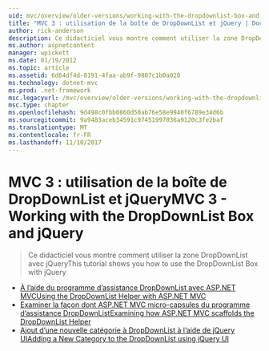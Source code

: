 ```yaml
---
uid: mvc/overview/older-versions/working-with-the-dropdownlist-box-and-jquery/index
title: "MVC 3 : utilisation de la boîte de DropDownList et jQuery | Documents Microsoft"
author: rick-anderson
description: Ce didacticiel vous montre comment utiliser la zone DropDownList avec jQuery
ms.author: aspnetcontent
manager: wpickett
ms.date: 01/19/2012
ms.topic: article
ms.assetid: 6d64df4d-8191-4faa-ab9f-9807c1b0a020
ms.technology: dotnet-mvc
ms.prod: .net-framework
msc.legacyurl: /mvc/overview/older-versions/working-with-the-dropdownlist-box-and-jquery
msc.type: chapter
ms.openlocfilehash: 9d498c0fbb0860d50ab76e58e9940f6789e34d6b
ms.sourcegitcommit: 9a9483aceb34591c97451997036a9120c3fe2baf
ms.translationtype: MT
ms.contentlocale: fr-FR
ms.lasthandoff: 11/10/2017
---
```

<a name="mvc-3---working-with-the-dropdownlist-box-and-jquery"></a><span data-ttu-id="d5ba8-103">MVC 3 : utilisation de la boîte de DropDownList et jQuery</span><span class="sxs-lookup"><span data-stu-id="d5ba8-103">MVC 3 - Working with the DropDownList Box and jQuery</span></span>
====================
> <span data-ttu-id="d5ba8-104">Ce didacticiel vous montre comment utiliser la zone DropDownList avec jQuery</span><span class="sxs-lookup"><span data-stu-id="d5ba8-104">This tutorial shows you how to use the DropDownList Box with jQuery</span></span>


- [<span data-ttu-id="d5ba8-105">À l’aide du programme d’assistance DropDownList avec ASP.NET MVC</span><span class="sxs-lookup"><span data-stu-id="d5ba8-105">Using the DropDownList Helper with ASP.NET MVC</span></span>](using-the-dropdownlist-helper-with-aspnet-mvc.md)
- [<span data-ttu-id="d5ba8-106">Examiner la façon dont ASP.NET MVC micro-capsules du programme d’assistance DropDownList</span><span class="sxs-lookup"><span data-stu-id="d5ba8-106">Examining how ASP.NET MVC scaffolds the DropDownList Helper</span></span>](examining-how-aspnet-mvc-scaffolds-the-dropdownlist-helper.md)
- [<span data-ttu-id="d5ba8-107">Ajout d’une nouvelle catégorie à DropDownList à l’aide de jQuery UI</span><span class="sxs-lookup"><span data-stu-id="d5ba8-107">Adding a New Category to the DropDownList using jQuery UI</span></span>](adding-a-new-category-to-the-dropdownlist-using-jquery-ui.md)
